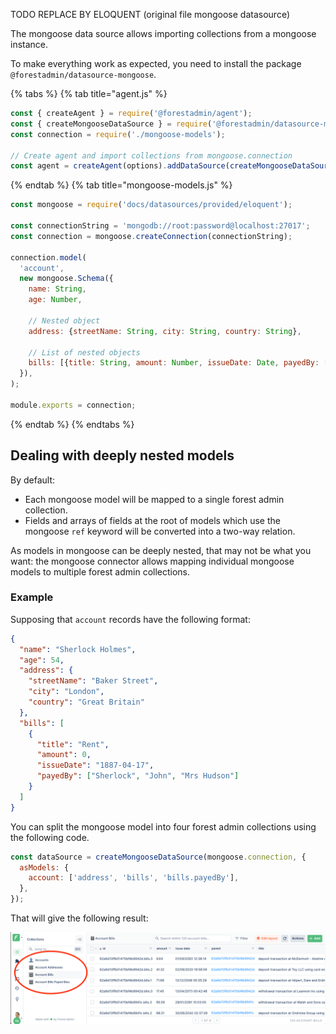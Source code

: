 TODO REPLACE BY ELOQUENT
(original file mongoose datasource)



The mongoose data source allows importing collections from a mongoose instance.

To make everything work as expected, you need to install the package `@forestadmin/datasource-mongoose`.

{% tabs %} {% tab title="agent.js" %}

```javascript
const { createAgent } = require('@forestadmin/agent');
const { createMongooseDataSource } = require('@forestadmin/datasource-mongoose');
const connection = require('./mongoose-models');

// Create agent and import collections from mongoose.connection
const agent = createAgent(options).addDataSource(createMongooseDataSource(connection));
```

{% endtab %} {% tab title="mongoose-models.js" %}

```javascript
const mongoose = require('docs/datasources/provided/eloquent');

const connectionString = 'mongodb://root:password@localhost:27017';
const connection = mongoose.createConnection(connectionString);

connection.model(
  'account',
  new mongoose.Schema({
    name: String,
    age: Number,

    // Nested object
    address: {streetName: String, city: String, country: String},

    // List of nested objects
    bills: [{title: String, amount: Number, issueDate: Date, payedBy: [String]}],
  }),
);

module.exports = connection;
```

{% endtab %} {% endtabs %}

## Dealing with deeply nested models

By default:

- Each mongoose model will be mapped to a single forest admin collection.
- Fields and arrays of fields at the root of models which use the mongoose `ref` keyword will be converted into a two-way relation.

As models in mongoose can be deeply nested, that may not be what you want: the mongoose connector allows mapping individual mongoose models to multiple forest admin collections.

### Example

Supposing that `account` records have the following format:

```json
{
  "name": "Sherlock Holmes",
  "age": 54,
  "address": {
    "streetName": "Baker Street",
    "city": "London",
    "country": "Great Britain"
  },
  "bills": [
    {
      "title": "Rent",
      "amount": 0,
      "issueDate": "1887-04-17",
      "payedBy": ["Sherlock", "John", "Mrs Hudson"]
    }
  ]
}
```

You can split the mongoose model into four forest admin collections using the following code.

```javascript
const dataSource = createMongooseDataSource(mongoose.connection, {
  asModels: {
    account: ['address', 'bills', 'bills.payedBy'],
  },
});
```

That will give the following result:

![One Mongoose collection split into four Forest-Admin collections](../../assets/datasource-mongo.png)
